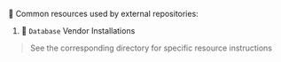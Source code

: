 📓 Common resources used by external repositories:

1. 🔑 `Database` Vendor Installations

> See the corresponding directory for specific resource instructions
